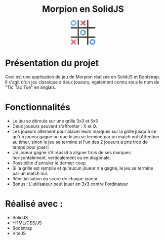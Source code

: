 <!-- PROJECT LOGO -->
<h1 align="center">Morpion en SolidJS</h1>
<div align="center">
  <img src="./public/assets/tic_tac_toe.png" alt="Logo" width="80" height="80">
</div>

# Présentation du projet

Ceci est une application de jeu de Morpion réalisée en SolidJS et Bootstrap. Il s'agit d'un jeu classique à deux joueurs, également connu sous le nom de "Tic Tac Toe" en anglais.

# Fonctionnalités

- Le jeu se déroule sur une grille 3x3 et 5x5
- Deux joueurs peuvent s'affronter : X et O.
- Les joueurs alternent pour placer leurs marques sur la grille jusqu'à ce qu'un joueur gagne ou que le jeu se termine par un match nul (Attention au timer, sinon le jeu se termine si l'un des 2 joueurs a pris trop de temps pour jouer)
- Un joueur gagne s'il réussit à aligner trois de ses marques horizontalement, verticalement ou en diagonale.
- Possibilité d'annuler le dernier coup
- Si la grille est remplie et qu'aucun joueur n'a gagné, le jeu se termine par un match nul.
- Réinitialisation du score de chaque joueur
- Bonus : L'utilisateur peut jouer en 3x3 contre l'ordinateur

<!-- Réalisé -->
# Réalisé avec :

* SolidJS
* HTML/CSS/JS
* Bootstrap
* ViteJS
